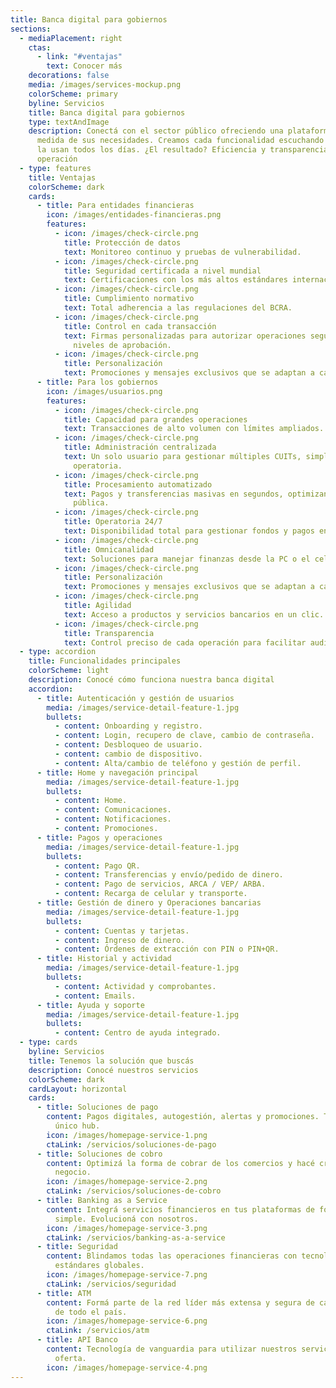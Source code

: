 ```yaml
---
title: Banca digital para gobiernos
sections:
  - mediaPlacement: right
    ctas:
      - link: "#ventajas"
        text: Conocer más
    decorations: false
    media: /images/services-mockup.png
    colorScheme: primary
    byline: Servicios
    title: Banca digital para gobiernos
    type: textAndImage
    description: Conectá con el sector público ofreciendo una plataforma digital a
      medida de sus necesidades. Creamos cada funcionalidad escuchando a quienes
      la usan todos los días. ¿El resultado? Eficiencia y transparencia en cada
      operación
  - type: features
    title: Ventajas
    colorScheme: dark
    cards:
      - title: Para entidades financieras
        icon: /images/entidades-financieras.png
        features:
          - icon: /images/check-circle.png
            title: Protección de datos
            text: Monitoreo continuo y pruebas de vulnerabilidad.
          - icon: /images/check-circle.png
            title: Seguridad certificada a nivel mundial
            text: Certificaciones con los más altos estándares internacionales de seguridad.
          - icon: /images/check-circle.png
            title: Cumplimiento normativo
            text: Total adherencia a las regulaciones del BCRA.
          - icon: /images/check-circle.png
            title: Control en cada transacción
            text: Firmas personalizadas para autorizar operaciones según montos, usuarios y
              niveles de aprobación.
          - icon: /images/check-circle.png
            title: Personalización
            text: Promociones y mensajes exclusivos que se adaptan a cada persona.
      - title: Para los gobiernos
        icon: /images/usuarios.png
        features:
          - icon: /images/check-circle.png
            title: Capacidad para grandes operaciones
            text: Transacciones de alto volumen con límites ampliados.
          - icon: /images/check-circle.png
            title: Administración centralizada
            text: Un solo usuario para gestionar múltiples CUITs, simplificando la
              operatoria.
          - icon: /images/check-circle.png
            title: Procesamiento automatizado
            text: Pagos y transferencias masivas en segundos, optimizando la gestión
              pública.
          - icon: /images/check-circle.png
            title: Operatoria 24/7
            text: Disponibilidad total para gestionar fondos y pagos en cualquier momento.
          - icon: /images/check-circle.png
            title: Omnicanalidad
            text: Soluciones para manejar finanzas desde la PC o el celular.
          - icon: /images/check-circle.png
            title: Personalización
            text: Promociones y mensajes exclusivos que se adaptan a cada persona.
          - icon: /images/check-circle.png
            title: Agilidad
            text: Acceso a productos y servicios bancarios en un clic.
          - icon: /images/check-circle.png
            title: Transparencia
            text: Control preciso de cada operación para facilitar auditorías.
  - type: accordion
    title: Funcionalidades principales
    colorScheme: light
    description: Conocé cómo funciona nuestra banca digital
    accordion:
      - title: Autenticación y gestión de usuarios
        media: /images/service-detail-feature-1.jpg
        bullets:
          - content: Onboarding y registro.
          - content: Login, recupero de clave, cambio de contraseña.
          - content: Desbloqueo de usuario.
          - content: cambio de dispositivo.
          - content: Alta/cambio de teléfono y gestión de perfil.
      - title: Home y navegación principal
        media: /images/service-detail-feature-1.jpg
        bullets:
          - content: Home.
          - content: Comunicaciones.
          - content: Notificaciones.
          - content: Promociones.
      - title: Pagos y operaciones
        media: /images/service-detail-feature-1.jpg
        bullets:
          - content: Pago QR.
          - content: Transferencias y envío/pedido de dinero.
          - content: Pago de servicios, ARCA / VEP/ ARBA.
          - content: Recarga de celular y transporte.
      - title: Gestión de dinero y Operaciones bancarias
        media: /images/service-detail-feature-1.jpg
        bullets:
          - content: Cuentas y tarjetas.
          - content: Ingreso de dinero.
          - content: Órdenes de extracción con PIN o PIN+QR.
      - title: Historial y actividad
        media: /images/service-detail-feature-1.jpg
        bullets:
          - content: Actividad y comprobantes.
          - content: Emails.
      - title: Ayuda y soporte
        media: /images/service-detail-feature-1.jpg
        bullets:
          - content: Centro de ayuda integrado.
  - type: cards
    byline: Servicios
    title: Tenemos la solución que buscás
    description: Conocé nuestros servicios
    colorScheme: dark
    cardLayout: horizontal
    cards:
      - title: Soluciones de pago
        content: Pagos digitales, autogestión, alertas y promociones. Todo desde un
          único hub.
        icon: /images/homepage-service-1.png
        ctaLink: /servicios/soluciones-de-pago
      - title: Soluciones de cobro
        content: Optimizá la forma de cobrar de los comercios y hacé crecer cada
          negocio.
        icon: /images/homepage-service-2.png
        ctaLink: /servicios/soluciones-de-cobro
      - title: Banking as a Service
        content: Integrá servicios financieros en tus plataformas de forma rápida,
          simple. Evolucioná con nosotros.
        icon: /images/homepage-service-3.png
        ctaLink: /servicios/banking-as-a-service
      - title: Seguridad
        content: Blindamos todas las operaciones financieras con tecnología de punta y
          estándares globales.
        icon: /images/homepage-service-7.png
        ctaLink: /servicios/seguridad
      - title: ATM
        content: Formá parte de la red líder más extensa y segura de cajeros automáticos
          de todo el país.
        icon: /images/homepage-service-6.png
        ctaLink: /servicios/atm
      - title: API Banco
        content: Tecnología de vanguardia para utilizar nuestros servicios y ampliar la
          oferta.
        icon: /images/homepage-service-4.png
---
```


